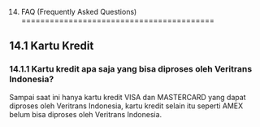 14. FAQ (Frequently Asked Questions)
=========================================

## 14.1 Kartu Kredit

### 14.1.1 Kartu kredit apa saja yang bisa diproses oleh Veritrans Indonesia?

Sampai saat ini hanya kartu kredit VISA dan MASTERCARD yang dapat diproses oleh Veritrans Indonesia, kartu kredit selain itu seperti AMEX belum bisa diproses oleh Veritrans Indonesia.